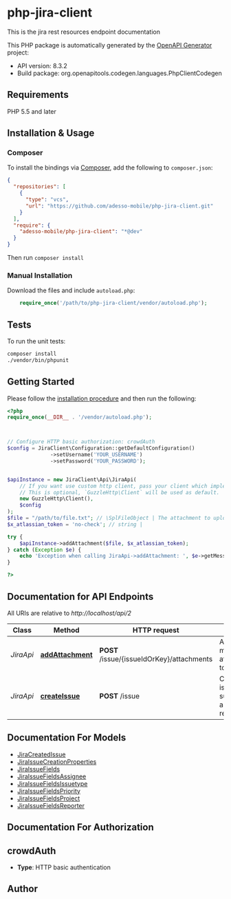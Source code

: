 # php-jira-client

This is the jira rest resources endpoint documentation

This PHP package is automatically generated by the [OpenAPI Generator](https://openapi-generator.tech) project:

- API version: 8.3.2
- Build package: org.openapitools.codegen.languages.PhpClientCodegen

## Requirements

PHP 5.5 and later

## Installation & Usage

### Composer

To install the bindings via [Composer](http://getcomposer.org/), add the following to `composer.json`:

```json
{
  "repositories": [
    {
      "type": "vcs",
      "url": "https://github.com/adesso-mobile/php-jira-client.git"
    }
  ],
  "require": {
    "adesso-mobile/php-jira-client": "*@dev"
  }
}
```

Then run `composer install`

### Manual Installation

Download the files and include `autoload.php`:

```php
    require_once('/path/to/php-jira-client/vendor/autoload.php');
```

## Tests

To run the unit tests:

```bash
composer install
./vendor/bin/phpunit
```

## Getting Started

Please follow the [installation procedure](#installation--usage) and then run the following:

```php
<?php
require_once(__DIR__ . '/vendor/autoload.php');



// Configure HTTP basic authorization: crowdAuth
$config = JiraClient\Configuration::getDefaultConfiguration()
              ->setUsername('YOUR_USERNAME')
              ->setPassword('YOUR_PASSWORD');


$apiInstance = new JiraClient\Api\JiraApi(
    // If you want use custom http client, pass your client which implements `GuzzleHttp\ClientInterface`.
    // This is optional, `GuzzleHttp\Client` will be used as default.
    new GuzzleHttp\Client(),
    $config
);
$file = "/path/to/file.txt"; // \SplFileObject | The attachment to upload
$x_atlassian_token = 'no-check'; // string | 

try {
    $apiInstance->addAttachment($file, $x_atlassian_token);
} catch (Exception $e) {
    echo 'Exception when calling JiraApi->addAttachment: ', $e->getMessage(), PHP_EOL;
}

?>
```

## Documentation for API Endpoints

All URIs are relative to *http://localhost/api/2*

Class | Method | HTTP request | Description
------------ | ------------- | ------------- | -------------
*JiraApi* | [**addAttachment**](docs/Api/JiraApi.md#addattachment) | **POST** /issue/{issueIdOrKey}/attachments | Add one or more attachments to an issue
*JiraApi* | [**createIssue**](docs/Api/JiraApi.md#createissue) | **POST** /issue | Creates an issue or a sub-task from a JSON representation


## Documentation For Models

 - [JiraCreatedIssue](docs/Model/JiraCreatedIssue.md)
 - [JiraIssueCreationProperties](docs/Model/JiraIssueCreationProperties.md)
 - [JiraIssueFields](docs/Model/JiraIssueFields.md)
 - [JiraIssueFieldsAssignee](docs/Model/JiraIssueFieldsAssignee.md)
 - [JiraIssueFieldsIssuetype](docs/Model/JiraIssueFieldsIssuetype.md)
 - [JiraIssueFieldsPriority](docs/Model/JiraIssueFieldsPriority.md)
 - [JiraIssueFieldsProject](docs/Model/JiraIssueFieldsProject.md)
 - [JiraIssueFieldsReporter](docs/Model/JiraIssueFieldsReporter.md)


## Documentation For Authorization



## crowdAuth


- **Type**: HTTP basic authentication


## Author



